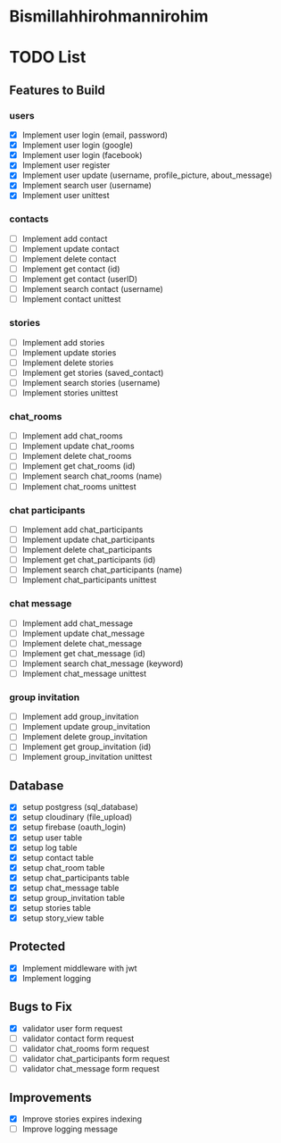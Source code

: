 # Bismillahhirohmannirohim

# TODO List

## Features to Build

### users

- [x] Implement user login (email, password)
- [x] Implement user login (google)
- [x] Implement user login (facebook)
- [x] Implement user register
- [x] Implement user update (username, profile_picture, about_message)
- [x] Implement search user (username)
- [x] Implement user unittest

### contacts

- [ ] Implement add contact
- [ ] Implement update contact
- [ ] Implement delete contact
- [ ] Implement get contact (id)
- [ ] Implement get contact (userID)
- [ ] Implement search contact (username)
- [ ] Implement contact unittest

### stories

- [ ] Implement add stories
- [ ] Implement update stories
- [ ] Implement delete stories
- [ ] Implement get stories (saved_contact)
- [ ] Implement search stories (username)
- [ ] Implement stories unittest

### chat_rooms

- [ ] Implement add chat_rooms
- [ ] Implement update chat_rooms
- [ ] Implement delete chat_rooms
- [ ] Implement get chat_rooms (id)
- [ ] Implement search chat_rooms (name)
- [ ] Implement chat_rooms unittest

### chat participants

- [ ] Implement add chat_participants
- [ ] Implement update chat_participants
- [ ] Implement delete chat_participants
- [ ] Implement get chat_participants (id)
- [ ] Implement search chat_participants (name)
- [ ] Implement chat_participants unittest

### chat message

- [ ] Implement add chat_message
- [ ] Implement update chat_message
- [ ] Implement delete chat_message
- [ ] Implement get chat_message (id)
- [ ] Implement search chat_message (keyword)
- [ ] Implement chat_message unittest

### group invitation

- [ ] Implement add group_invitation
- [ ] Implement update group_invitation
- [ ] Implement delete group_invitation
- [ ] Implement get group_invitation (id)
- [ ] Implement group_invitation unittest

## Database

- [x] setup postgress (sql_database)
- [x] setup cloudinary (file_upload)
- [x] setup firebase (oauth_login)
- [x] setup user table
- [x] setup log table
- [x] setup contact table
- [x] setup chat_room table
- [x] setup chat_participants table
- [x] setup chat_message table
- [x] setup group_invitation table
- [x] setup stories table
- [x] setup story_view table

## Protected

- [x] Implement middleware with jwt
- [x] Implement logging

## Bugs to Fix

- [x] validator user form request
- [ ] validator contact form request
- [ ] validator chat_rooms form request
- [ ] validator chat_participants form request
- [ ] validator chat_message form request

## Improvements

- [x] Improve stories expires indexing
- [ ] Improve logging message
